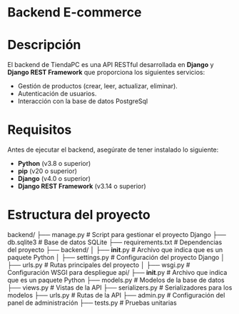 # Backend E-commerce

# Descripción 

El backend de TiendaPC es una API RESTful desarrollada en **Django** y **Django REST Framework** que proporciona los siguientes servicios:

- Gestión de productos (crear, leer, actualizar, eliminar).
- Autenticación de usuarios.
- Interacción con la base de datos PostgreSql

# Requisitos 

Antes de ejecutar el backend, asegúrate de tener instalado lo siguiente:

- **Python** (v3.8 o superior)
- **pip** (v20 o superior)
- **Django** (v4.0 o superior)
- **Django REST Framework** (v3.14 o superior)

# Estructura del proyecto 

backend/
├── manage.py              # Script para gestionar el proyecto Django
├── db.sqlite3             # Base de datos SQLite
├── requirements.txt       # Dependencias del proyecto
├── backend/
│   ├── __init__.py        # Archivo que indica que es un paquete Python
│   ├── settings.py        # Configuración del proyecto Django
│   ├── urls.py            # Rutas principales del proyecto
│   ├── wsgi.py            # Configuración WSGI para despliegue
api/
    ├── __init__.py        # Archivo que indica que es un paquete Python
    ├── models.py          # Modelos de la base de datos
    ├── views.py           # Vistas de la API
    ├── serializers.py     # Serializadores para los modelos
    ├── urls.py            # Rutas de la API
    ├── admin.py           # Configuración del panel de administración
    ├── tests.py           # Pruebas unitarias


